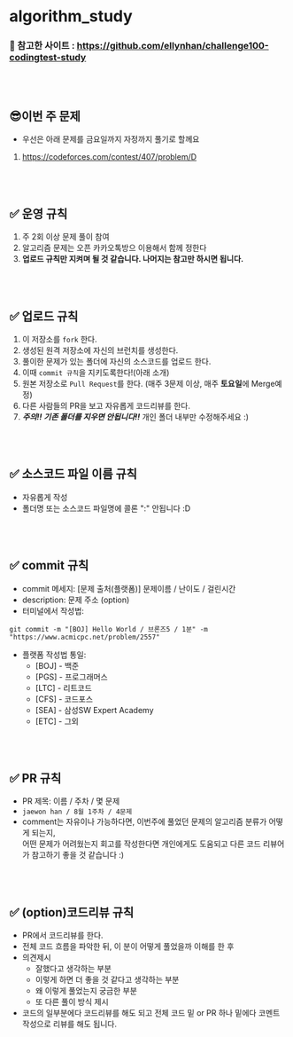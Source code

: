# algorithm_study

### 🚀 참고한 사이트 : https://github.com/ellynhan/challenge100-codingtest-study

<br />
<br />

## 😎이번 주 문제
 - 우선은 아래 문제를 금요일까지 자정까지 풀기로 할께요
 1) https://codeforces.com/contest/407/problem/D

<br />
<br />

## ✅ 운영 규칙
1. 주 2회 이상 문제 풀이 참여
2. 알고리즘 문제는 오픈 카카오톡방으 이용해서 함께 정한다
3. <strong> 업로드 규칙만 지켜며 될 것 같습니다. 나머지는 참고만 하시면 됩니다.</strong>

<br />
<br />

## ✅ 업로드 규칙
1. 이 저장소를 `fork` 한다.
2. 생성된 원격 저장소에 자신의 브런치를 생성한다.
3. 풀이한 문제가 있는 폴더에 자신의 소스코드를 업로드 한다.
2. 이때 `commit 규칙`을 지키도록한다!(아래 소개)
3. 원본 저장소로 `Pull Request`를 한다. (매주 3문제 이상, 매주 **토요일**에 Merge예정)
4. 다른 사람들의 PR을 보고 자유롭게 코드리뷰를 한다.
5. ***주의!! 기존 폴더를 지우면 안됩니다!!*** 개인 폴더 내부만 수정해주세요 :)

<br />
<br />

## ✅ 소스코드 파일 이름 규칙
- 자유롭게 작성 
- 폴더명 또는 소스코드 파일명에 콜론 ":" 안됩니다 :D

<br />
<br />

## ✅ commit 규칙
- commit 메세지: [문제 출처(플랫폼)] 문제이름 / 난이도 / 걸린시간 
- description: 문제 주소 (option)
- 터미널에서 작성법: 
```
git commit -m "[BOJ] Hello World / 브론즈5 / 1분" -m "https://www.acmicpc.net/problem/2557"
```
- 플랫폼 작성법 통일: 
  * [BOJ] - 백준 
  * [PGS] - 프로그래머스
  * [LTC] - 리트코드
  * [CFS] - 코드포스
  * [SEA] - 삼성SW Expert Academy
  * [ETC] - 그외

<br />
<br />

## ✅ PR 규칙
- PR 제목: 이름 / 주차 / 몇 문제
-  ```jaewon han / 8월 1주차 / 4문제 ```
-  comment는 자유이나 가능하다면, 이번주에 풀었던 문제의 알고리즘 분류가 어떻게 되는지, <br> 어떤 문제가 어려웠는지 회고를 작성한다면 개인에게도 도움되고 다른 코드 리뷰어가 참고하기 좋을 것 같습니다 :)


<br />
<br />

## ✅ (option)코드리뷰 규칙
- PR에서 코드리뷰를 한다.
- 전체 코드 흐름을 파악한 뒤, 이 분이 어떻게 풀었을까 이해를 한 후 
- 의견제시
  -   잘했다고 생각하는 부분
  -   이렇게 하면 더 좋을 것 같다고 생각하는 부분
  -   왜 이렇게 풀었는지 궁금한 부분
  -   또 다른 풀이 방식 제시
- 코드의 일부분에다 코드리뷰를 해도 되고 전체 코드 밑 or PR 하나 밑에다 코멘트 작성으로 리뷰를 해도 됩니다.

<br />
<br />



